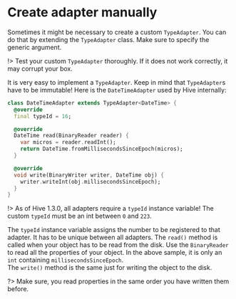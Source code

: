 # Create adapter manually

Sometimes it might be necessary to create a custom `TypeAdapter`. You can do that by extending the `TypeAdapter` class. Make sure to specify the generic argument.

!> Test your custom `TypeAdapter` thoroughly. If it does not work correctly, it may corrupt your box.

It is very easy to implement a `TypeAdapter`. Keep in mind that `TypeAdapter`s have to be immutable! Here is the `DateTimeAdapter` used by Hive internally:

```dart
class DateTimeAdapter extends TypeAdapter<DateTime> {
  @override
  final typeId = 16;

  @override
  DateTime read(BinaryReader reader) {
    var micros = reader.readInt();
    return DateTime.fromMillisecondsSinceEpoch(micros);
  }

  @override
  void write(BinaryWriter writer, DateTime obj) {
    writer.writeInt(obj.millisecondsSinceEpoch);
  }
}
```

!> As of Hive 1.3.0, all adapters require a `typeId` instance variable! The custom `typeId` must be an int between `0` and `223`.

The `typeId` instance variable assigns the number to be registered to that adapter. It has to be unique between all adapters.
The `read()` method is called when your object has to be read from the disk. Use the `BinaryReader` to read all the properties of your object. In the above sample, it is only an `int` containing `millisecondsSinceEpoch`.  
The `write()` method is the same just for writing the object to the disk.

?> Make sure, you read properties in the same order you have written them before.

